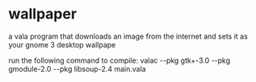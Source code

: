 wallpaper
=========

a vala program that downloads an image from the internet and sets it as your gnome 3 desktop wallpape

run the following command to compile:
valac --pkg gtk+-3.0 --pkg gmodule-2.0 --pkg libsoup-2.4 main.vala
